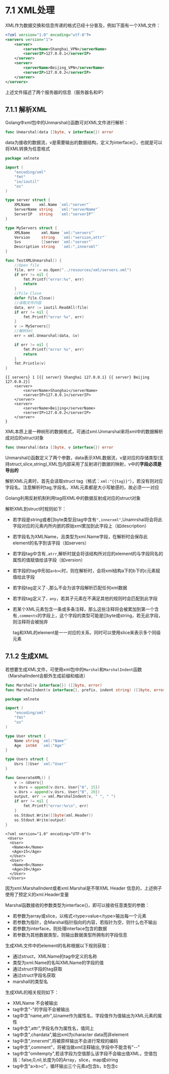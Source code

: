 # 7.1 XML处理

XML作为数据交换和信息传递的格式已经十分普及，例如下面有一个XML文件：

```xml
<?xml version="1.0" encoding="utf-8"?>
<servers version="1">
	<server>
		<serverName>Shanghai_VPN</serverName>
		<serverIP>127.0.0.1</serverIP>
	</server>
	<server>
		<serverName>Beijing_VPN</serverName>
		<serverIP>127.0.0.2</serverIP>
	</server>
</servers>
```

上述文件描述了两个服务器的信息（服务器名和IP）

## 7.1.1 解析XML

Golang中xml包中的Unmarshal()函数可对XML文件进行解析：

```go
func Unmarshal(data []byte, v interface{}) error
```

data为接收的数据流，v是需要输出的数据结构，定义为interface{}，也就是可以将XML转换为任意格式

```go
package xmlnote

import (
	"encoding/xml"
	"fmt"
	"io/ioutil"
	"os"
)

type server struct {
	XMLName    xml.Name `xml:"server"`
	ServerName string   `xml:"serverName"`
	ServerIP   string   `xml:"serverIP"`
}

type MyServers struct {
	XMLName     xml.Name `xml:"servers"`
	Version     string   `xml:"version,attr"`
	Svs         []server `xml:"server"`
	Description string   `xml:",innerxml"`
}

func TestXMLUnmarshal() {
	//Open file
	file, err := os.Open("../resources/xml/servers.xml")
	if err != nil {
		fmt.Printf("error:%v", err)
		return
	}
	//File Close
	defer file.Close()
	//读取文件内容
	data, err := ioutil.ReadAll(file)
	if err != nil {
		fmt.Printf("error %v", err)
	}
	v := MyServers{}
	//解析Xml
	err = xml.Unmarshal(data, &v)

	if err != nil {
		fmt.Printf("error %v", err)
		return
	}
	fmt.Println(v)
}

```

```
{{ servers} 1 [{{ server} Shanghai 127.0.0.1} {{ server} Beijing 127.0.0.2}] 
    <server>
        <serverName>Shanghai</serverName>
        <serverIP>127.0.0.1</serverIP>
    </server>
    <server>
        <serverName>Beijing</serverName>
        <serverIP>127.0.0.2</serverIP>
    </server>
}
```

XML本质上是一种树形的数据格式，可通过xml.Unmarshal来将xml中的数据解析成对应的struct对象

```go
func Unmarshal(data []byte, v interface{}) error
```

Unmarshal()函数定义了两个参数，data表示XML数据流，v是对应的存储类型(支持struct,slice,string),XML包内部采用了反射进行数据的映射，v中的**字段必须是导出的**

解析XML元素时，首先会读取struct tag（格式：`xml:"{{tag}}"`），若没有则对应字段名。注意解析时tag,字段名，XML元素都是大小写敏感的，故必须一一对应

Golang利用反射机制利用tag将XML中的数据反射成对应的struct对象

解析XML到struct时规则如下：

* 若字段是string或者[]byte类型且tag中含有`",innerxml"`,Unamrshal将会将此字段对应的元素内所内嵌的原始xml累加到此字段上（如description）

* 若字段名为XMLName，且类型为xml.Name字段，在解析时会保存此element的名字到该字段（如servers）

* 若字段tag中含有`,atrr`,解析时就会将该结构所对应的element的与字段同名的属性的值赋值给该字段（如version）

* 若字段的tag中形如`a>b>c`时，则在解析时，会将xml结构a下的b下的c元素赋值给此字段

* 若字段tag定义了`-`,那么不会为该字段解析匹配任何xml数据

* 若字段tag定义了`，any`，若其子元素在不满足其他的规则时会匹配到此字段

* 若某个XML元素包含一条或多条注释，那么这些注释将会被累加到第一个含有`,comments`的字段上，这个字段的类型可能是[]byte或string，若无此字段，则注释将会被抛弃

  tag和XML的element是一一对应的关系，同时可以使用slice来表示多个同级元素

## 7.1.2 生成XML

若想要生成XML文件，可使用xml包中的`Marshal`和`MarshalIndent`函数（MarshalIndent会额外生成前缀和缩进）

```go
func Marshal(v interface{}) ([]byte, error)
func MarshalIndent(v interface{}, prefix, indent string) ([]byte, error)
```

```go
package xmlnote

import (
	"encoding/xml"
	"fmt"
	"os"
)

type User struct {
	Name string `xml:"Name"`
	Age  int64  `xml:"Age"`
}

type Users struct {
	Usrs []User `xml:"User"`
}

func GenerateXML() {
	v := &Users{}
	v.Usrs = append(v.Usrs, User{"A", 15})
	v.Usrs = append(v.Usrs, User{"B", 20})
	output, err := xml.MarshalIndent(v, " ", " ")
	if err != nil {
		fmt.Printf("error:%v\n", err)
	}
	os.Stdout.Write([]byte(xml.Header))
	os.Stdout.Write(output)
}

```

```
<?xml version="1.0" encoding="UTF-8"?>
 <Users>
  <User>
   <Name>A</Name>
   <Age>15</Age>
  </User>
  <User>
   <Name>B</Name>
   <Age>20</Age>
  </User>
 </Users>
```

因为xml.MarshalIndent或者xml.Marshal是不带XML Header 信息的，上述例子使用了预定义的xml.Header变量

Marshal函数接收的参数类型为interface{}，即可以接收任意类型的参数：

* 若参数为array或slice，以格式\<type>value\</type>输出每一个元素
* 若参数为指针，会Marshal指针指向的内容，若指针为空，则什么也不输出
* 若参数为interface，则处理interface包含的数据
* 若参数为其他数据类型，则输出数据类型所拥有的字段信息

生成XML文件中的element的名称根据以下规则获取：

* 通过struct，XMLName的tag中定义的名称
* 类型为xml.Name的名叫XMLName的字段的值
* 通过struct字段的tag获取
* 通过struct字段名获取
* marshall的类型名

生成XML的相关规则如下：

* XMLName 不会被输出
* tag中含"-"的字段不会被输出
* tag中含"name,attr",以name作为属性名，字段值作为值输出为XML元素的属性
* tag中含",attr",字段名作为属性名，值同上
* tag中含",chardata",输出xml为character data而非element
* tag中含",innerxml",将被原样输出不会进行常规的编码
* tag中含",comment"，将被当做xml注释输出,字段中不能含有"--"
* tag中含"omitempty",若该字段为空值那么该字段不会输出值XML，空值包括：false,0,nil,长度为0的Array，slice，map或string
* tag中含"a>b>c"，循环输出三个元素a包含b，b包含c
